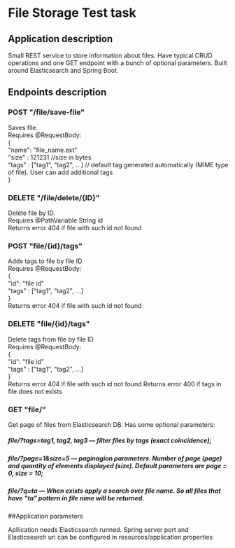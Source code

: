 # File Storage Test task

## Application description

Small REST service to store information about files. Have typical CRUD operations
and one GET endpoint with a bunch of optional parameters. Built around Elasticsearch and Spring Boot.

## Endpoints description

### POST "/file/save-file"
Saves file.\
Requires @RequestBody:\
{\
   "name": "file_name.ext"\
   "size" : 121231   //size in bytes\
   "tags" : ["tag1", "tag2", ...] // default tag generated automatically (MIME type of file). User can add additional tags\
}

### DELETE "/file/delete/{ID}"
Delete file by ID.\
Requires @PathVariable String id\
Returns error 404 if file with such id not found

### POST "file/{id}/tags"
Adds tags to file by file ID\
Requires @RequestBody:\
{\
   "id": "file id"\
   "tags" : ["tag1", "tag2", ...]\
}\
Returns error 404 if file with such id not found

### DELETE "file/{id}/tags"
Delete tags from file by file ID\
Requires @RequestBody:\
{\
   "id": "file id"\
   "tags" : ["tag1", "tag2", ...]\
}\
Returns error 404 if file with such id not found
Returns error 400 if tags in file does not exists

### GET "file/"
Get page of files from Elasticsearch DB. Has some optional parameters:
##### file/?tags=tag1, tag2, tag3  — filter files by tags (exact coincidence);
##### file/?page=1&size=5 — paginagion parameters. Number of page (page) and quantity of elements displayed (size). Default parameters are page = 0, size = 10;
##### file/?q=ta — When exists apply a search over file name. So all files that have "ta" pattern in file nime will be returned.

##Application parameters

Apllication needs Elasticsearch runned. Spring server port and Elasticsearch uri can be configured in resources/application.properties

